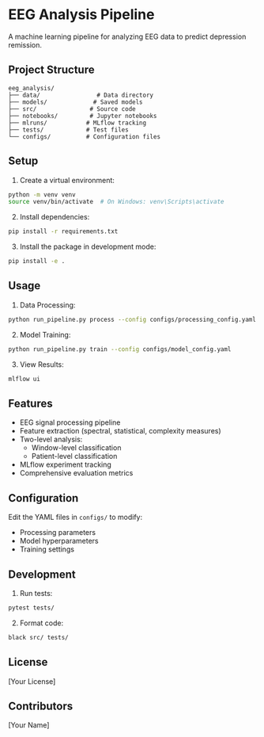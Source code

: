 # EEG Analysis Pipeline

A machine learning pipeline for analyzing EEG data to predict depression remission.

## Project Structure

```
eeg_analysis/
├── data/                # Data directory
├── models/             # Saved models
├── src/               # Source code
├── notebooks/         # Jupyter notebooks
├── mlruns/           # MLflow tracking
├── tests/            # Test files
└── configs/          # Configuration files
```

## Setup

1. Create a virtual environment:
```bash
python -m venv venv
source venv/bin/activate  # On Windows: venv\Scripts\activate
```

2. Install dependencies:
```bash
pip install -r requirements.txt
```

3. Install the package in development mode:
```bash
pip install -e .
```

## Usage

1. Data Processing:
```bash
python run_pipeline.py process --config configs/processing_config.yaml
```

2. Model Training:
```bash
python run_pipeline.py train --config configs/model_config.yaml
```

3. View Results:
```bash
mlflow ui
```

## Features

- EEG signal processing pipeline
- Feature extraction (spectral, statistical, complexity measures)
- Two-level analysis:
  - Window-level classification
  - Patient-level classification
- MLflow experiment tracking
- Comprehensive evaluation metrics

## Configuration

Edit the YAML files in `configs/` to modify:
- Processing parameters
- Model hyperparameters
- Training settings

## Development

1. Run tests:
```bash
pytest tests/
```

2. Format code:
```bash
black src/ tests/
```

## License

[Your License]

## Contributors

[Your Name]